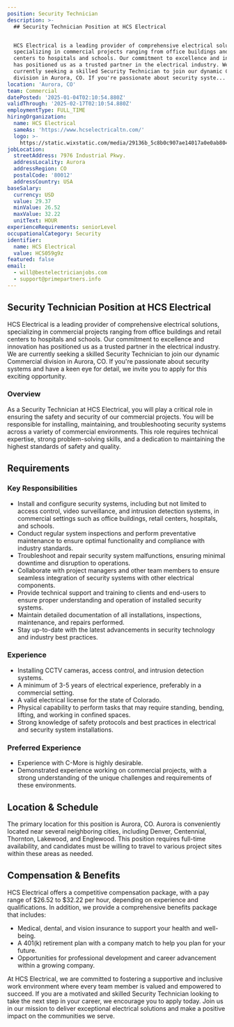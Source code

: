 ```yaml
---
position: Security Technician
description: >-
  ## Security Technician Position at HCS Electrical


  HCS Electrical is a leading provider of comprehensive electrical solutions,
  specializing in commercial projects ranging from office buildings and retail
  centers to hospitals and schools. Our commitment to excellence and innovation
  has positioned us as a trusted partner in the electrical industry. We are
  currently seeking a skilled Security Technician to join our dynamic Commercial
  division in Aurora, CO. If you're passionate about security syste...
location: 'Aurora, CO'
team: Commercial
datePosted: '2025-01-04T02:10:54.880Z'
validThrough: '2025-02-17T02:10:54.880Z'
employmentType: FULL_TIME
hiringOrganization:
  name: HCS Electrical
  sameAs: 'https://www.hcselectricaltn.com/'
  logo: >-
    https://static.wixstatic.com/media/29136b_5c8b0c907ae14017a0e0ab8046606ac9~mv2.png/v1/crop/x_63,y_193,w_388,h_118/fill/w_398,h_120,al_c,lg_1,q_85,enc_avif,quality_auto/Android%20Playstore%20Logo.png
jobLocation:
  streetAddress: 7976 Industrial Pkwy.
  addressLocality: Aurora
  addressRegion: CO
  postalCode: '80012'
  addressCountry: USA
baseSalary:
  currency: USD
  value: 29.37
  minValue: 26.52
  maxValue: 32.22
  unitText: HOUR
experienceRequirements: seniorLevel
occupationalCategory: Security
identifier:
  name: HCS Electrical
  value: HCS059g9z
featured: false
email:
  - will@bestelectricianjobs.com
  - support@primepartners.info
---
```




## Security Technician Position at HCS Electrical

HCS Electrical is a leading provider of comprehensive electrical solutions, specializing in commercial projects ranging from office buildings and retail centers to hospitals and schools. Our commitment to excellence and innovation has positioned us as a trusted partner in the electrical industry. We are currently seeking a skilled Security Technician to join our dynamic Commercial division in Aurora, CO. If you're passionate about security systems and have a keen eye for detail, we invite you to apply for this exciting opportunity.

### Overview

As a Security Technician at HCS Electrical, you will play a critical role in ensuring the safety and security of our commercial projects. You will be responsible for installing, maintaining, and troubleshooting security systems across a variety of commercial environments. This role requires technical expertise, strong problem-solving skills, and a dedication to maintaining the highest standards of safety and quality.

## Requirements

### Key Responsibilities
- Install and configure security systems, including but not limited to access control, video surveillance, and intrusion detection systems, in commercial settings such as office buildings, retail centers, hospitals, and schools.
- Conduct regular system inspections and perform preventative maintenance to ensure optimal functionality and compliance with industry standards.
- Troubleshoot and repair security system malfunctions, ensuring minimal downtime and disruption to operations.
- Collaborate with project managers and other team members to ensure seamless integration of security systems with other electrical components.
- Provide technical support and training to clients and end-users to ensure proper understanding and operation of installed security systems.
- Maintain detailed documentation of all installations, inspections, maintenance, and repairs performed.
- Stay up-to-date with the latest advancements in security technology and industry best practices.

### Experience
- Installing CCTV cameras, access control, and intrusion detection systems.
- A minimum of 3-5 years of electrical experience, preferably in a commercial setting.
- A valid electrical license for the state of Colorado.
- Physical capability to perform tasks that may require standing, bending, lifting, and working in confined spaces.
- Strong knowledge of safety protocols and best practices in electrical and security system installations.

### Preferred Experience
- Experience with C-More is highly desirable.
- Demonstrated experience working on commercial projects, with a strong understanding of the unique challenges and requirements of these environments.

## Location & Schedule

The primary location for this position is Aurora, CO. Aurora is conveniently located near several neighboring cities, including Denver, Centennial, Thornton, Lakewood, and Englewood. This position requires full-time availability, and candidates must be willing to travel to various project sites within these areas as needed.

## Compensation & Benefits

HCS Electrical offers a competitive compensation package, with a pay range of $26.52 to $32.22 per hour, depending on experience and qualifications. In addition, we provide a comprehensive benefits package that includes:

- Medical, dental, and vision insurance to support your health and well-being.
- A 401(k) retirement plan with a company match to help you plan for your future.
- Opportunities for professional development and career advancement within a growing company.

At HCS Electrical, we are committed to fostering a supportive and inclusive work environment where every team member is valued and empowered to succeed. If you are a motivated and skilled Security Technician looking to take the next step in your career, we encourage you to apply today. Join us in our mission to deliver exceptional electrical solutions and make a positive impact on the communities we serve.
